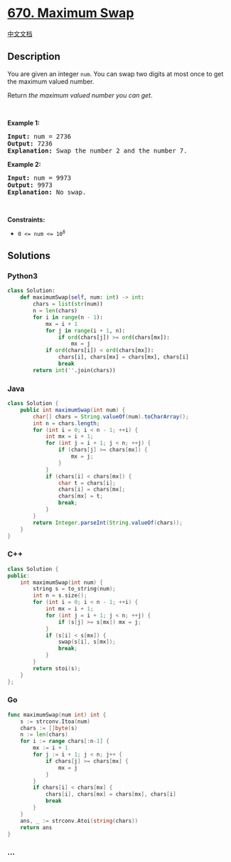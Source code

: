 # [670. Maximum Swap](https://leetcode.com/problems/maximum-swap)

[中文文档](/solution/0600-0699/0670.Maximum%20Swap/README.md)

## Description

<p>You are given an integer <code>num</code>. You can swap two digits at most once to get the maximum valued number.</p>

<p>Return <em>the maximum valued number you can get</em>.</p>

<p>&nbsp;</p>
<p><strong>Example 1:</strong></p>

<pre>
<strong>Input:</strong> num = 2736
<strong>Output:</strong> 7236
<strong>Explanation:</strong> Swap the number 2 and the number 7.
</pre>

<p><strong>Example 2:</strong></p>

<pre>
<strong>Input:</strong> num = 9973
<strong>Output:</strong> 9973
<strong>Explanation:</strong> No swap.
</pre>

<p>&nbsp;</p>
<p><strong>Constraints:</strong></p>

<ul>
	<li><code>0 &lt;= num &lt;= 10<sup>8</sup></code></li>
</ul>

## Solutions

<!-- tabs:start -->

### **Python3**

```python
class Solution:
    def maximumSwap(self, num: int) -> int:
        chars = list(str(num))
        n = len(chars)
        for i in range(n - 1):
            mx = i + 1
            for j in range(i + 1, n):
                if ord(chars[j]) >= ord(chars[mx]):
                    mx = j
            if ord(chars[i]) < ord(chars[mx]):
                chars[i], chars[mx] = chars[mx], chars[i]
                break
        return int(''.join(chars))
```

### **Java**

```java
class Solution {
    public int maximumSwap(int num) {
        char[] chars = String.valueOf(num).toCharArray();
        int n = chars.length;
        for (int i = 0; i < n - 1; ++i) {
            int mx = i + 1;
            for (int j = i + 1; j < n; ++j) {
                if (chars[j] >= chars[mx]) {
                    mx = j;
                }
            }
            if (chars[i] < chars[mx]) {
                char t = chars[i];
                chars[i] = chars[mx];
                chars[mx] = t;
                break;
            }
        }
        return Integer.parseInt(String.valueOf(chars));
    }
}
```

### **C++**

```cpp
class Solution {
public:
    int maximumSwap(int num) {
        string s = to_string(num);
        int n = s.size();
        for (int i = 0; i < n - 1; ++i) {
            int mx = i + 1;
            for (int j = i + 1; j < n; ++j) {
                if (s[j] >= s[mx]) mx = j;
            }
            if (s[i] < s[mx]) {
                swap(s[i], s[mx]);
                break;
            }
        }
        return stoi(s);
    }
};
```

### **Go**

```go
func maximumSwap(num int) int {
	s := strconv.Itoa(num)
	chars := []byte(s)
	n := len(chars)
	for i := range chars[:n-1] {
		mx := i + 1
		for j := i + 1; j < n; j++ {
			if chars[j] >= chars[mx] {
				mx = j
			}
		}
		if chars[i] < chars[mx] {
			chars[i], chars[mx] = chars[mx], chars[i]
			break
		}
	}
	ans, _ := strconv.Atoi(string(chars))
	return ans
}
```

### **...**

```

```

<!-- tabs:end -->
